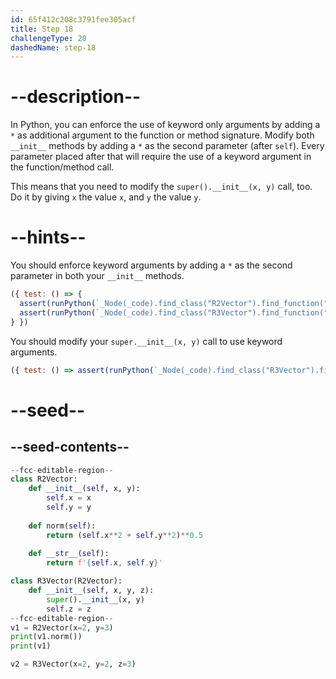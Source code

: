 ```yaml
---
id: 65f412c208c3791fee305acf
title: Step 18
challengeType: 20
dashedName: step-18
---
```


# --description--

In Python, you can enforce the use of keyword only arguments by adding a `*` as additional argument to the function or method signature. Modify both `__init__` methods by adding a `*` as the second parameter (after `self`). Every parameter placed after that will require the use of a keyword argument in the function/method call.

This means that you need to modify the `super().__init__(x, y)` call, too. Do it by giving `x` the value `x`, and `y` the value `y`.

# --hints--

You should enforce keyword arguments by adding a `*` as the second parameter in both your `__init__` methods.

```js
({ test: () => {
  assert(runPython(`_Node(_code).find_class("R2Vector").find_function("__init__").has_args("self, *, x, y")`));
  assert(runPython(`_Node(_code).find_class("R3Vector").find_function("__init__").has_args("self, *, x, y, z")`));
} })
```

You should modify your `super.__init__(x, y)` call to  use keyword arguments.

```js
({ test: () => assert(runPython(`_Node(_code).find_class("R3Vector").find_function("__init__").find_body().is_equivalent("super().__init__(x=x, y=y)\\nself.z = z")`)) })
```

# --seed--

## --seed-contents--

```py
--fcc-editable-region--
class R2Vector:
    def __init__(self, x, y):
        self.x = x
        self.y = y
        
    def norm(self):
        return (self.x**2 + self.y**2)**0.5
        
    def __str__(self):
        return f'{self.x, self.y}'

class R3Vector(R2Vector):
    def __init__(self, x, y, z):
        super().__init__(x, y)
        self.z = z
--fcc-editable-region--
v1 = R2Vector(x=2, y=3)
print(v1.norm())
print(v1)

v2 = R3Vector(x=2, y=2, z=3)

```
